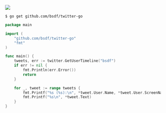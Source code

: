 ![](http://i.imgur.com/0V5yO.jpg)

`$ go get github.com/bsdf/twitter-go`

```go
package main

import (
	"github.com/bsdf/twitter-go"
	"fmt"
)

func main() {
	tweets, err := twitter.GetUserTimeline("bsdf")
    if err != nil {
		fmt.Println(err.Error())
        return
    }

	for _, tweet := range tweets {
		fmt.Printf("%s (%s):\n", *tweet.User.Name, *tweet.User.ScreenName)
		fmt.Printf("%s\n", *tweet.Text)
	}
}
```
